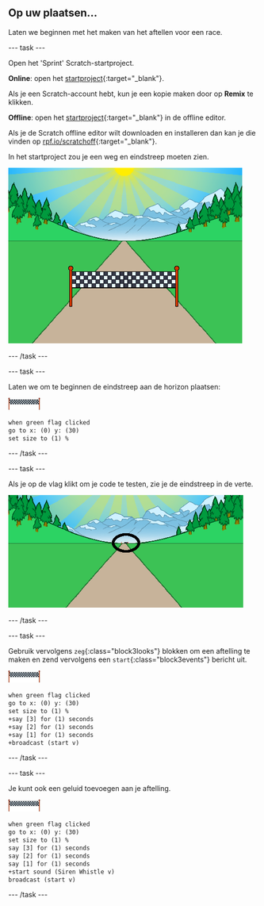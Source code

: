 ## Op uw plaatsen...

Laten we beginnen met het maken van het aftellen voor een race.

--- task ---

Open het 'Sprint' Scratch-startproject.

**Online**: open het [startproject](https://scratch.mit.edu/projects/406225992){:target="_blank"}.

Als je een Scratch-account hebt, kun je een kopie maken door op **Remix** te klikken.

**Offline**: open het [startproject](https://rpf.io/p/nl-NL/sprint-go){:target="_blank"} in de offline editor.

Als je de Scratch offline editor wilt downloaden en installeren dan kan je die vinden op [rpf.io/scratchoff](https://rpf.io/scratchoff){:target="_blank"}.

In het startproject zou je een weg en eindstreep moeten zien.

![startprojecten](images/sprint-starter.png)

--- /task ---

--- task ---

Laten we om te beginnen de eindstreep aan de horizon plaatsen:

![eindstreep sprite](images/finish-line-sprite.png)

```blocks3
when green flag clicked
go to x: (0) y: (30)
set size to (1) %
```

--- /task ---

--- task ---

Als je op de vlag klikt om je code te testen, zie je de eindstreep in de verte.

![eindstreep in de verte](images/sprint-line-start-test-annotated.png)

--- /task ---

--- task ---

Gebruik vervolgens `zeg`{:class="block3looks"} blokken om een aftelling te maken en zend vervolgens een `start`{:class="block3events"} bericht uit.

![eindstreep sprite](images/finish-line-sprite.png)

```blocks3
when green flag clicked
go to x: (0) y: (30)
set size to (1) %
+say [3] for (1) seconds
+say [2] for (1) seconds
+say [1] for (1) seconds
+broadcast (start v)
```

--- /task ---

--- task ---

Je kunt ook een geluid toevoegen aan je aftelling.

![eindstreep sprite](images/finish-line-sprite.png)

```blocks3
when green flag clicked
go to x: (0) y: (30)
set size to (1) %
say [3] for (1) seconds
say [2] for (1) seconds
say [1] for (1) seconds
+start sound (Siren Whistle v)
broadcast (start v)
```

--- /task ---
